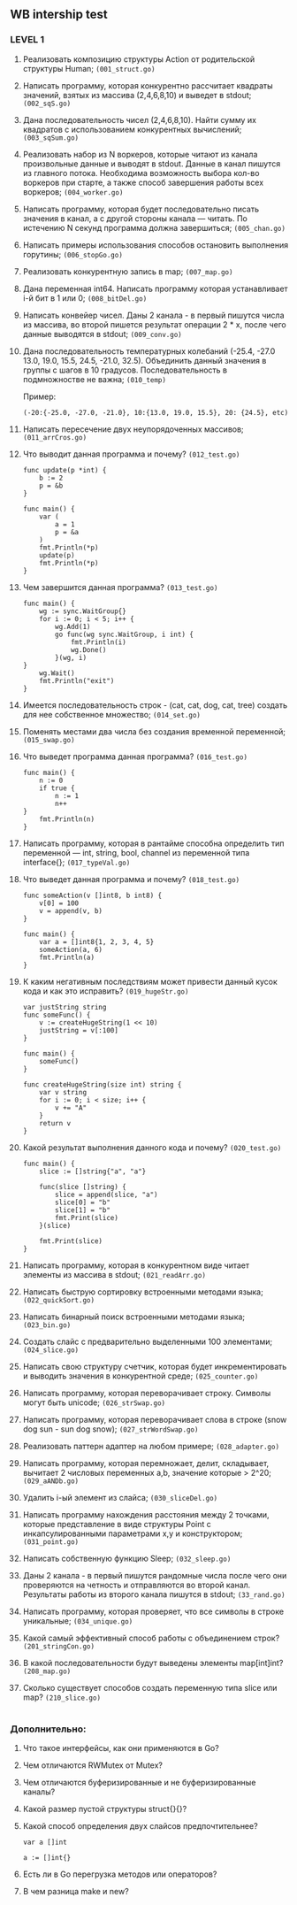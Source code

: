 ## WB intership test
### LEVEL 1

1. Реализовать композицию структуры Action от родительской структуры Human; `(001_struct.go)`

2. Написать программу, которая конкурентно рассчитает квадраты значений, взятых из массива (2,4,6,8,10) и выведет в stdout; `(002_sqS.go)`

3. Дана последовательность чисел (2,4,6,8,10). Найти сумму их квадратов с использованием конкурентных вычислений; `(003_sqSum.go)`

4. Реализовать набор из N воркеров, которые читают из канала произвольные данные и выводят в stdout. Данные в канал пишутся из главного потока. Необходима возможность выбора кол-во воркеров при старте, а также способ завершения работы всех воркеров; `(004_worker.go)`

5. Написать программу, которая будет последовательно писать значения в канал, а с другой стороны канала — читать. По истечению N секунд программа должна завершиться; `(005_chan.go)`

6. Написать примеры использования способов остановить выполнения горутины; `(006_stopGo.go)`

7. Реализовать конкурентную запись в map; `(007_map.go)`

8. Дана переменная int64. Написать программу которая устанавливает i-й бит в 1 или 0; `(008_bitDel.go)`

9. Написать конвейер чисел. Даны 2 канала - в первый пишутся числа из массива, во второй пишется результат операции 2 * x, после чего данные выводятся в stdout; `(009_conv.go)`

10. Дана последовательность температурных колебаний (-25.4, -27.0 13.0, 19.0, 15.5, 24.5, -21.0, 32.5). Объединить данный значения в группы с шагов в 10 градусов. Последовательность в подмножностве не важна; `(010_temp)`

    Пример:
    >
        (-20:{-25.0, -27.0, -21.0}, 10:{13.0, 19.0, 15.5}, 20: {24.5}, etc)

11. Написать пересечение двух неупорядоченных массивов; `(011_arrCros.go)`

12. Что выводит данная программа и почему? `(012_test.go)`
    >
        func update(p *int) {     
            b := 2    
            p = &b   
        } 

        func main() {     
            var (  
                a = 1  
                p = &a     
            )  
            fmt.Println(*p)    
            update(p)  
            fmt.Println(*p)    
        }

13. Чем завершится данная программа? `(013_test.go)`
    >
        func main() {  
            wg := sync.WaitGroup{}     
            for i := 0; i < 5; i++ {   
                wg.Add(1)  
                go func(wg sync.WaitGroup, i int) {    
                    fmt.Println(i)     
                    wg.Done()  
                }(wg, i)   
        }  
            wg.Wait()  
            fmt.Println("exit")    
        }

14. Имеется последовательность строк - (cat, cat, dog, cat, tree) создать для нее собственное множество; `(014_set.go)`

15. Поменять местами два числа без создания временной переменной; `(015_swap.go)`

16. Что выведет программа данная программа? `(016_test.go)`
    >
        func main() {  
            n := 0   
            if true {    
                n := 1    
                n++   
        }    
            fmt.Println(n)  
        }

17. Написать программу, которая в рантайме способна определить тип переменной — int, string, bool, channel из переменной типа interface{}; `(017_typeVal.go)`

18. Что выведет данная программа и почему? `(018_test.go)`
    >
        func someAction(v []int8, b int8) {    
            v[0] = 100 
            v = append(v, b)   
        }  

        func main() {  
            var a = []int8{1, 2, 3, 4, 5}  
            someAction(a, 6)   
            fmt.Println(a)     
        }

19. К каким негативным последствиям может привести данный кусок кода и как это исправить? `(019_hugeStr.go)`
    >
        var justString string
        func someFunc() {
            v := createHugeString(1 << 10)
            justString = v[:100]
        }

        func main() {
            someFunc()
        }

        func createHugeString(size int) string {
            var v string
            for i := 0; i < size; i++ {
                v += "A"
            }
            return v
        }
    
20. Какой результат выполнения данного кода и почему? `(020_test.go)`
    >
        func main() {
            slice := []string{"a", "a"}

            func(slice []string) {
                slice = append(slice, "a")
                slice[0] = "b"
                slice[1] = "b"
                fmt.Print(slice)
            }(slice)

            fmt.Print(slice)
        }

21.   Написать программу, которая в конкурентном виде читает элементы из массива в stdout; `(021_readArr.go)`

22. Написать быструю сортировку встроенными методами языка; `(022_quickSort.go)`

23. Написать бинарный поиск встроенными методами языка; `(023_bin.go)`

24. Создать слайс с предварительно выделенными 100 элементами; `(024_slice.go)`

25. Написать свою структуру счетчик, которая будет инкрементировать и выводить значения в конкурентной среде; `(025_counter.go)`

26. Написать программу, которая переворачивает строку. Символы могут быть unicode; `(026_strSwap.go)`

27. Написать программу, которая переворачивает слова в строке (snow dog sun - sun dog snow); `(027_strWordSwap.go)`
   
28. Реализовать паттерн адаптер на любом примере; `(028_adapter.go)`

29. Написать программу, которая перемножает, делит, складывает, вычитает 2 числовых переменных a,b, значение которые > 2^20; `(029_aANDb.go)`

30. Удалить i-ый элемент из слайса; `(030_sliceDel.go)`

31. Написать программу нахождения расстояния между 2 точками, которые представление в виде структуры Point с инкапсулированными параметрами x,y и конструктором; `(031_point.go)`

32. Написать собственную функцию Sleep; `(032_sleep.go)`

33. Даны 2 канала - в первый пишутся рандомные числа после чего они проверяются на четность и отправляются во второй канал. Результаты работы из второго канала пишутся в stdout; `(33_rand.go)`

34. Написать программу, которая проверяет, что все символы в строке уникальные; `(034_unique.go)`

201. Какой самый эффективный способ работы с объединением строк? `(201_stringCon.go)`

208. В какой последовательности будут выведены элементы map[int]int? `(208_map.go)`

210. Сколько существует способов создать переменную типа slice или map? `(210_slice.go)`
#
### Дополнительно:


1. Что такое интерфейсы, как они применяются в Go?

2. Чем отличаются RWMutex от Mutex?

3. Чем отличаются буферизированные и не буферизированные каналы?

4. Какой размер пустой структуры struct{}{}?

5. Какой способ определения двух слайсов предпочтительнее? 

    `var a []int`

    `a := []int{}`

6. Есть ли в Go перегрузка методов или операторов?
   
7. В чем разница make и new?
